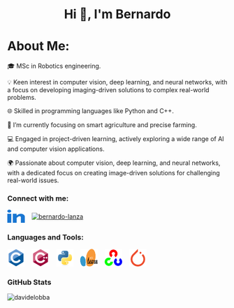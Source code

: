 
<h1 align="center">Hi 👋, I'm Bernardo</h1>

# About Me:
🎓 MSc in Robotics engineering.

💡 Keen interest in computer vision, deep learning, and neural networks, with a focus on developing imaging-driven solutions to complex real-world problems.

🌐 Skilled in programming languages like Python and C++.

🌱 I’m currently focusing on smart agriculture and precise farming.

💻 Engaged in project-driven learning, actively exploring a wide range of AI and computer vision applications.

🌍 Passionate about computer vision, deep learning, and neural networks, with a dedicated focus on creating image-driven solutions for challenging real-world issues.

  
</div><h3 align="left">Connect with me:</h3>
<p align="left">
<a href="https://www.linkedin.com/in/bernardo-lanza-554064163/" target="blank"><img align="center" src="https://raw.githubusercontent.com/teamedwardforever/Readme-Generator/71f25dd8b98329b168142a6b782a107b75eab178/svg/Social/linked-in-alt.svg" alt="bernardo-lanza" height="30" width="40" /></a>&nbsp;&nbsp;&nbsp;
<a href="mailto:bernardo.lanza@unibs.it" target="blank"><img align="center" src="https://upload.wikimedia.org/wikipedia/commons/7/7e/Gmail_icon_%282020%29.svg" alt="bernardo-lanza" height="30" width="40" /></a></p>

<h3 align="left">Languages and Tools:</h3>
<p align="left">
<img src="https://raw.githubusercontent.com/teamedwardforever/Readme-Generator/71f25dd8b98329b168142a6b782a107b75eab178/svg/Skills/Languages/c-original.svg" alt="C" width="40" height="40"/>&nbsp;&nbsp;&nbsp;
<img src="https://raw.githubusercontent.com/teamedwardforever/Readme-Generator/71f25dd8b98329b168142a6b782a107b75eab178/svg/Skills/Languages/cplusplus-original.svg" alt="CPP" width="40" height="40"/>&nbsp;&nbsp;&nbsp;
<img src="https://raw.githubusercontent.com/teamedwardforever/Readme-Generator/71f25dd8b98329b168142a6b782a107b75eab178/svg/Skills/Languages/python-original.svg" alt="Python" width="40" height="40"/>&nbsp;&nbsp;&nbsp;
<img src="https://raw.githubusercontent.com/teamedwardforever/Readme-Generator/71f25dd8b98329b168142a6b782a107b75eab178/svg/Skills/ML/Scikit_learn_logo_small.svg" alt="Scikit" width="40" height="40"/>&nbsp;&nbsp;&nbsp;
<img src="https://raw.githubusercontent.com/teamedwardforever/Readme-Generator/71f25dd8b98329b168142a6b782a107b75eab178/svg/Skills/ML/opencv-icon.svg" alt="Opencv" width="40" height="40"/>&nbsp;&nbsp;&nbsp;
<img src="https://raw.githubusercontent.com/teamedwardforever/Readme-Generator/71f25dd8b98329b168142a6b782a107b75eab178/svg/Skills/ML/pytorch-icon.svg" alt="Pytorch" width="40" height="40"/>&nbsp;&nbsp;&nbsp;
</p>

<h3 align="left">GitHub Stats</h3>
<img align="left" height="180em" src="https://github-readme-stats.vercel.app/api/top-langs/?username=davidelobba&layout=compact&theme=nightowl" alt=davidelobba />


</div>

